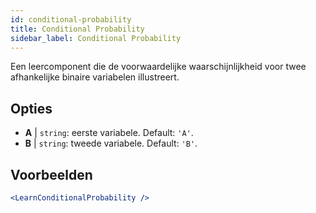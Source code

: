```yaml
---
id: conditional-probability
title: Conditional Probability
sidebar_label: Conditional Probability
---
```


Een leercomponent die de voorwaardelijke waarschijnlijkheid voor twee afhankelijke binaire variabelen illustreert.

## Opties

* __A__ | `string`: eerste variabele. Default: `'A'`.
* __B__ | `string`: tweede variabele. Default: `'B'`.


## Voorbeelden

```jsx live
<LearnConditionalProbability />
```

